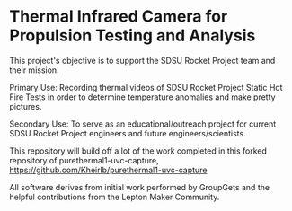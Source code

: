 # Thermal Infrared Camera for Propulsion Testing and Analysis

This project's objective is to support the SDSU Rocket Project team and their mission.

Primary Use: Recording thermal videos of SDSU Rocket Project Static Hot Fire Tests in order to determine temperature anomalies and make pretty pictures. 

Secondary Use: To serve as an educational/outreach project for current SDSU Rocket Project engineers and future engineers/scientists.

This repository will build off a lot of the work completed in this forked repository of purethermal1-uvc-capture, https://github.com/Kheirlb/purethermal1-uvc-capture 

All software derives from initial work performed by GroupGets and the helpful contributions from the Lepton Maker Community. 
